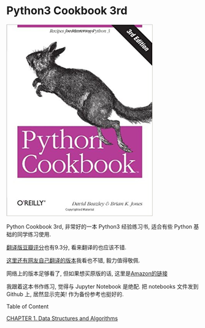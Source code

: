 # Python3 Cookbook 3rd

![img](img/PythonCookbook.jpg)

Python Cookbook 3rd, 非常好的一本 Python3 经验练习书, 适合有些 Python 基础的同学练习使用.

[翻译版豆瓣评分](https://book.douban.com/subject/26381341/)也有9.3分, 看来翻译的也应该不错.

[这里还有网友自己翻译的版本](https://github.com/yidao620c/python3-cookbook)我看也不错, 毅力值得敬佩.

网络上的版本足够看了, 但如果想买原版的话, 这里是[Amazon的链接](https://www.amazon.com/Python-Cookbook-Third-David-Beazley/dp/1449340377/ref=asc_df_1449340377/?tag=hyprod-20&linkCode=df0&hvadid=312176709100&hvpos=1o1&hvnetw=g&hvrand=1891551030246512263&hvpone=&hvptwo=&hvqmt=&hvdev=c&hvdvcmdl=&hvlocint=&hvlocphy=9032184&hvtargid=pla-433802587563&psc=1&tag=&ref=&adgrpid=60258872537&hvpone=&hvptwo=&hvadid=312176709100&hvpos=1o1&hvnetw=g&hvrand=1891551030246512263&hvqmt=&hvdev=c&hvdvcmdl=&hvlocint=&hvlocphy=9032184&hvtargid=pla-433802587563)

我跟着这本书作练习, 觉得与 Jupyter Notebook 是绝配. 把 notebooks 文件发到 Github 上, 居然显示完美! 作为备份参考也挺好的.

Table of Content

[CHAPTER 1. Data Structures and Algorithms](https://github.com/BaishanLu/Python3_Cookbook/blob/master/CHAPTER%201.%20Data%20Structures%20and%20Algorithms.ipynb)
